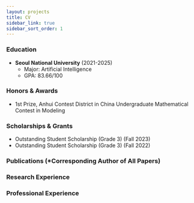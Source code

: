 ```yaml
---
layout: projects
title: CV
sidebar_link: true
sidebar_sort_order: 1
---
```


<!-- You can download pdf version here: CV [[pdf]](/assets/documents/) -->

### Education
* **Seoul National University** (2021-2025)
	* Major: Artificial Intelligence
	* GPA: 83.66/100

### Honors & Awards
* 1st Prize, Anhui Contest District in China Undergraduate Mathematical Contest in Modeling

### Scholarships & Grants
* Outstanding Student Scholarship (Grade 3) (Fall 2023)
* Outstanding Student Scholarship (Grade 3) (Fall 2022)

### Publications (*Corresponding Author of All Papers)

### Research Experience

### Professional Experience

